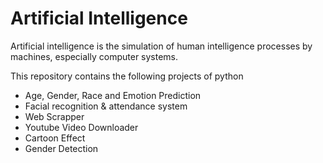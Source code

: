 # Artificial Intelligence
Artificial intelligence is the simulation of human intelligence processes by machines, especially computer systems. 

This repository contains the following projects of python
- Age, Gender, Race  and Emotion Prediction
- Facial recognition & attendance system
- Web Scrapper
- Youtube Video Downloader
- Cartoon Effect
- Gender Detection
